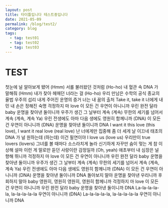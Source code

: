 ```yaml
---
layout: post
title: 타이틀입니다 테스트중입니다
date: 2021-05-09
permalink: /blog/test2/
category: blog
tags:
  - tag: test01
  - tag: test02
  - tag: test03
---
```


# TEST

첫눈에 널 알아보게 됐어 (Hmm)
서롤 불러왔던 것처럼 (Ho-ho)
내 혈관 속 DNA 가 말해줘 (Hmm)
내가 찾아 헤매던 너라는 걸 (Ho-ho)
우리 만남은 수학의 공식
종교의 율법 우주의 섭리
내게 주어진 운명의 증거
너는 내 꿈의 출처
Take it, take it
너에게 내민 내 손은 정해진 숙명
걱정하지 마 love
이 모든 건 우연이 아니니까
우린 완전 달라 baby
운명을 찾아낸 둘이니까
우주가 생긴 그 날부터 계속 (계속)
무한의 세기를 넘어서 계속 (계속, 계속 Ya)
우린 전생에도 아마 다음 생에도
영원히 함께니까 (DNA)
이 모든 건 우연이 아니니까 (DNA)
운명을 찾아낸 둘이니까
DNA
I want it this love (this love), I want it real love (real love)
난 너에게만 집중해
좀 더 세게 날 이끄네
태초의 DNA 가 널 원하는데 (하는데)
이건 필연이야 I love us (love us)
우리만이 true lovers (lovers)
그녀를 볼 때마다 소스라치게 놀라
신기하게 자꾸만 숨이 멎는 게 참 이상해 설마
이런 게 말로만 듣던 사랑이란 감정일까 (Oh, yeah)
애초부터 내 심장은 널 향해 뛰니까
걱정하지 마 love
이 모든 건 우연이 아니니까
우린 완전 달라 baby
운명을 찾아낸 둘이니까
우주가 생긴 그 날부터 계속 (계속)
무한의 세기를 넘어서 계속 (계속, 계속 Ya)
우린 전생에도 아마 다음 생에도
영원히 함께니까 (DNA)
이 모든 건 우연이 아니니까 (DNA)
운명을 찾아낸 둘이니까
DNA
돌아보지 말아
운명을 찾아낸 우리니까
후회하지 말아 baby
영원히, 영원히
영원히, 영원히
함께니까
걱정하지 마 love
이 모든 건 우연이 아니니까
우린 완전 달라 baby
운명을 찾아낸 둘이니까
DNA
La-la-la-la-la, la-la-la-la-la
우연이 아니니까 (DNA)
La-la-la-la-la, la-la-la-la-la
우연이 아니니까
DNA
